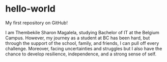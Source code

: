 # hello-world
My first repository on GitHub!

I am Thembekile Sharon Magalela, studying Bachelor of IT at the Belgium Campus. However, my journey as a student at BC has been hard, but through the support of the school, family, and friends, I can pull off every challenge. Moreover, facing uncertainties and struggles but I also have the chance to develop resilience, independence, and a strong sense of self.
